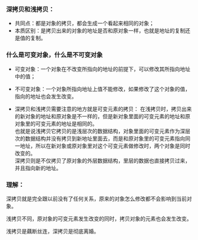 ### 深拷贝和浅拷贝：
- 共同点：都是对象的拷贝，都会生成一个看起来相同的对象；
- 本质区别：是拷贝出来的对象的地址是否和原对象一样，也就是地址的复制还是值的复制。

### 什么是可变对象，什么是不可变对象
- 可变对象：一个对象在不改变所指向的地址的前提下，可以修改其所指向地址中的值；
- 不可变对象：一个对象所指向地址上值不能修改，如果修改了这个对象的值，指向的地址也会发生改变。

- 深拷贝和浅拷贝需要注意的地方就是可变元素的拷贝：
在浅拷贝时，拷贝出来的新对象的地址和原对象是不一样的，但是新对象里面的可变元素的地址和原对象里的可变元素的地址是相同的。  
也就是说浅拷贝它拷贝的是浅层次的数据结构，对象里面的可变元素作为深层次的数据结构并没有拷贝到新地址里面去，而是和原对象里的可变元素指向同一地址，所以在新对象或原对象里对这个可变元素做修改时，两个对象是同时改变的。  
深拷贝则是不仅拷贝了原对象的外层数据结构，里层的数据也直接拷贝过来，并且指向新的地址。

### 理解：
深拷贝就是完全跟以前没有了任何关系，原来的对象怎么修改都不会影响到当前对象。  

浅拷贝不同，原对象的可变元素发生改变的同时，拷贝对象的元素也会发生改变。

浅拷贝是藕断丝连，深拷贝是彻底离婚。